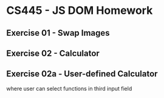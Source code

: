 # CS445 - JS DOM Homework
## Exercise 01 - Swap Images
## Exercise 02 - Calculator
## Exercise 02a - User-defined Calculator  
where user can select functions in third input field
